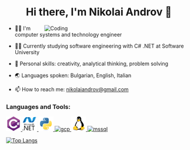<h1 align="center">Hi there, I'm Nikolai Androv 👋</h1>

<img align="right" alt="Coding" width="400" src="https://img.freepik.com/free-vector/desktop-smartphone-app-development_23-2148683810.jpg?w=740&t=st=1680360448~exp=1680361048~hmac=4948161ae945c62eba21f92bef62ef742fe015083acbf88634d9bead9b45d86f">

- 👨‍💻	I'm computer systems and technology engineer

- 👨‍🎓	Currently studying software engineering with C# .NET at Software University

- 🧑 Personal skills: creativity, analytical thinking, problem solving

- 🌏 Languages spoken: Bulgarian, English, Italian

- 📫 How to reach me: nikolaiandrov@gmail.com

<p align="left">
</p>

<h3 align="left">Languages and Tools:</h3>
<p align="left"> <a href="https://www.w3schools.com/cs/" target="_blank" rel="noreferrer"> <img src="https://raw.githubusercontent.com/devicons/devicon/master/icons/csharp/csharp-original.svg" alt="csharp" width="40" height="40"/> </a> <a href="https://dotnet.microsoft.com/" target="_blank" rel="noreferrer"> <img src="https://raw.githubusercontent.com/devicons/devicon/master/icons/dot-net/dot-net-original-wordmark.svg" alt="dotnet" width="40" height="40"/> </a> <a href="https://www.python.org" target="_blank" rel="noreferrer"> <img src="https://raw.githubusercontent.com/devicons/devicon/master/icons/python/python-original.svg" alt="python" width="40" height="40"/> </a> <a href="https://cloud.google.com" target="_blank" rel="noreferrer"> <img src="https://www.vectorlogo.zone/logos/google_cloud/google_cloud-icon.svg" alt="gcp" width="40" height="40"/> </a> <a href="https://www.linux.org/" target="_blank" rel="noreferrer"> <img src="https://raw.githubusercontent.com/devicons/devicon/master/icons/linux/linux-original.svg" alt="linux" width="40" height="40"/> </a>  <a href="https://www.microsoft.com/en-us/sql-server" target="_blank" rel="noreferrer"> <img src="https://www.svgrepo.com/show/303229/microsoft-sql-server-logo.svg" alt="mssql" width="40" height="40"/> </a> </p>

[![Top Langs](https://github-readme-stats.vercel.app/api/top-langs/?username=NikolaiAndrov)](https://github.com/NikolaiAndrov/github-readme-stats)
